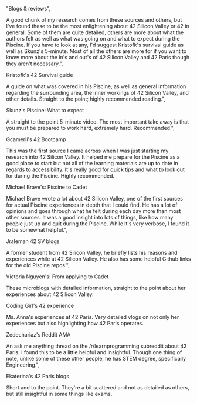"Blogs & reviews",

A good chunk of my research comes from these sources and others, but I've found these to be the most enlightening about 42 Silicon Valley or 42 in general. Some of them are quite detailed, others are more about what the authors felt as well as what was going on and what to expect during the Piscine. If you have to look at any, I'd suggest Kristofk's survival guide as well as Skunz's 5-minute. Most of all the others are more for if you want to know more about the in's and out's of 42 Silicon Valley and 42 Paris though they aren't necessary.",

Kristofk's 42 Survival guide

A guide on what was covered in his Piscine, as well as general information regarding the surrounding area, the inner workings of 42 Silicon Valley, and other details. Straight to the point; highly recommended reading.",

Skunz's Piscine: What to expect
  
A straight to the point 5-minute video. The most important take away is that you must be prepared to work hard, extremely hard. Recommended.",

Gcamerli's 42 Bootcamp

This was the first source I came across when I was just starting my research into 42 Silicon Valley. It helped me prepare for the Piscine as a good place to start but not all of the learning materials are up to date in regards to accessibility. It's really good for quick tips and what to look out for during the Piscine. Highly recommended.

Michael Brave's: Piscine to Cadet

Michael Brave wrote a lot about 42 Silicon Valley, one of the first sources for actual Piscine experiences in depth that I could find. He has a lot of opinions and goes through what he felt during each day more than most other sources. It was a good insight into lots of things, like how many people just up and quit during the Piscine. While it's very verbose, I found it to be somewhat helpful.",

Jraleman 42 SV blogs

A former student from 42 Silicon Valley, he briefly lists his reasons and experiences while at 42 Silicon Valley. He also has some helpful Github links for the old Piscine repos.",

Victoria Nguyen's: From applying to Cadet

These microblogs with detailed information, straight to the point about her experiences about 42 Silicon Valley.

Coding Girl's 42 experience

Ms. Anna's experiences at 42 Paris. Very detailed vlogs on not only her experiences but also highlighting how 42 Paris operates.

Zedechariaz's Reddit AMA

An ask me anything thread on the /r/learnprogramming subreddit about 42 Paris. I found this to be a little helpful and insightful. Though one thing of note, unlike some of these other people, he has STEM degree, specifically Engineering.",

Ekaterina's 42 Paris blogs

Short and to the point. They're a bit scattered and not as detailed as others, but still insightful in some things like exams.
